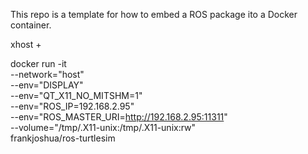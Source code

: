 This repo is a template for how to embed a ROS package ito a Docker container.

xhost +

docker run -it \
    --network="host" \
    --env="DISPLAY" \
    --env="QT_X11_NO_MITSHM=1" \
    --env="ROS_IP=192.168.2.95" \
    --env="ROS_MASTER_URI=http://192.168.2.95:11311" \
    --volume="/tmp/.X11-unix:/tmp/.X11-unix:rw" \
    frankjoshua/ros-turtlesim
